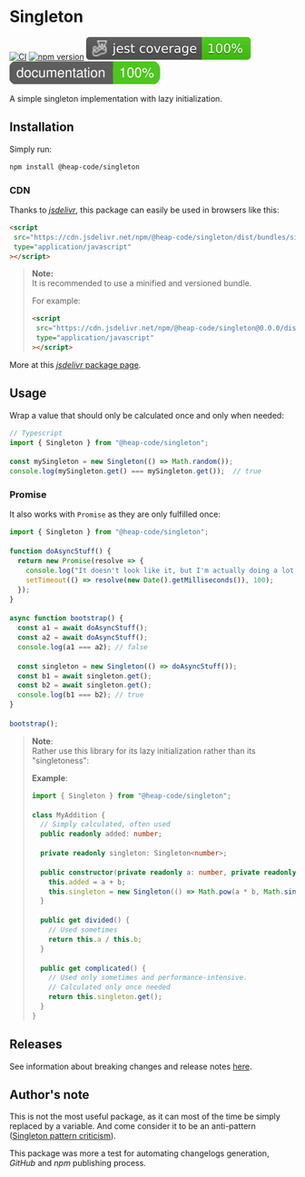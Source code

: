 # Singleton

[![CI](https://github.com/heap-code/singleton/actions/workflows/ci.yml/badge.svg?branch=master)](https://github.com/heap-code/singleton/actions/workflows/ci.yml)
[![npm version](https://img.shields.io/npm/v/@heap-code/singleton)](https://www.npmjs.com/package/@heap-code/singleton)
![Code coverage](.badges/code/coverage.svg)
![Comment coverage](.badges/comment/coverage.svg)

A simple singleton implementation with lazy initialization.

## Installation

Simply run:

```bash
npm install @heap-code/singleton
```

### CDN

Thanks to [_jsdelivr_](https://www.jsdelivr.com/),
this package can easily be used in browsers like this:

```html
<script
 src="https://cdn.jsdelivr.net/npm/@heap-code/singleton/dist/bundles/singleton.umd.js"
 type="application/javascript"
></script>
```

> **Note:**  
> It is recommended to use a minified and versioned bundle.
>
> For example:
>
> ```html
> <script
>  src="https://cdn.jsdelivr.net/npm/@heap-code/singleton@0.0.0/dist/bundles/singleton.umd.min.js"
>  type="application/javascript"
> ></script>
> ```

More at this [_jsdelivr_ package page](https://www.jsdelivr.com/package/npm/@heap-code/singleton).

## Usage

Wrap a value that should only be calculated once and only when needed:

```typescript
// Typescript
import { Singleton } from "@heap-code/singleton";

const mySingleton = new Singleton(() => Math.random());
console.log(mySingleton.get() === mySingleton.get());  // true
```

### Promise

It also works with `Promise` as they are only fulfilled once:

```typescript
import { Singleton } from "@heap-code/singleton";

function doAsyncStuff() {
  return new Promise(resolve => {
    console.log("It doesn't look like it, but I'm actually doing a lot of things.");
    setTimeout(() => resolve(new Date().getMilliseconds()), 100);
  });
}

async function bootstrap() {
  const a1 = await doAsyncStuff();
  const a2 = await doAsyncStuff();
  console.log(a1 === a2); // false

  const singleton = new Singleton(() => doAsyncStuff());
  const b1 = await singleton.get();
  const b2 = await singleton.get();
  console.log(b1 === b2); // true
}

bootstrap();
```

> **Note**:  
> Rather use this library for its lazy initialization rather than its "singletoness":
>
> **Example**:
>
> ```typescript
> import { Singleton } from "@heap-code/singleton";
> 
> class MyAddition {
>   // Simply calculated, often used
>   public readonly added: number;
> 
>   private readonly singleton: Singleton<number>;
> 
>   public constructor(private readonly a: number, private readonly b: number) {
>     this.added = a + b;
>     this.singleton = new Singleton(() => Math.pow(a * b, Math.sin(a) * Math.cos(b)));
>   }
> 
>   public get divided() {
>     // Used sometimes
>     return this.a / this.b;
>   }
> 
>   public get complicated() {
>     // Used only sometimes and performance-intensive.
>     // Calculated only once needed
>     return this.singleton.get();
>   }
> }
> ```

## Releases

See information about breaking changes and release notes [here](https://github.com/heap-code/singleton/blob/HEAD/CHANGELOG.md).

## Author's note

This is not the most useful package, as it can most of the time be simply replaced by a variable.
And come consider it to be an anti-pattern ([Singleton pattern criticism](https://en.wikipedia.org/wiki/Singleton_pattern#Criticism)).

This package was more a test for automating changelogs generation, _GitHub_ and _npm_ publishing process.
